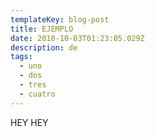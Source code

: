 ```yaml
---
templateKey: blog-post
title: EJEMPLO
date: 2018-10-03T01:23:05.029Z
description: de
tags:
  - uno
  - dos
  - tres
  - cuatro
---
```

HEY HEY
